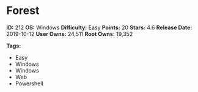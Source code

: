 # Forest

**ID:** 212
**OS:** Windows
**Difficulty:** Easy
**Points:** 20
**Stars:** 4.6
**Release Date:** 2019-10-12
**User Owns:** 24,511
**Root Owns:** 19,352

**Tags:**
- Easy
- Windows
- Windows
- Web
- Powershell

